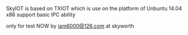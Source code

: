 SkyIOT is based on TXIOT
which is use on the platform of Unbuntu 14.04 x86 
support basic IPC ability


only for test NOW 
by iam6000@126.com  at skyworth
